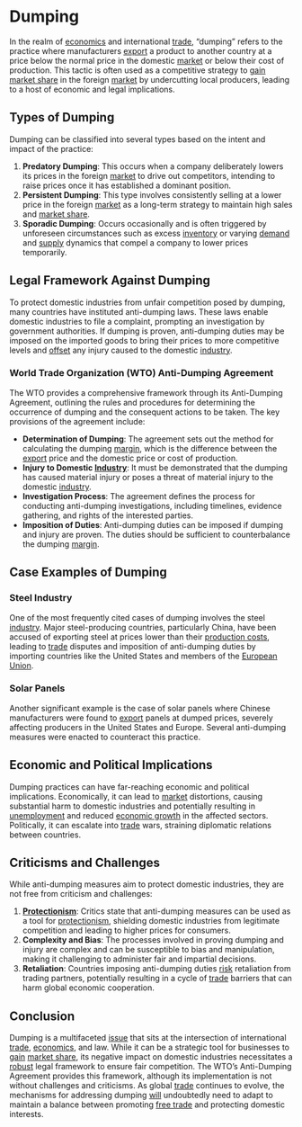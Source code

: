 # Dumping

In the realm of [economics](../e/economics.md) and international [trade](../t/trade.md), “dumping” refers to the practice where manufacturers [export](../e/export.md) a product to another country at a price below the normal price in the domestic [market](../m/market.md) or below their cost of production. This tactic is often used as a competitive strategy to [gain](../g/gain.md) [market share](../m/market_share.md) in the foreign [market](../m/market.md) by undercutting local producers, leading to a host of economic and legal implications.

## Types of Dumping

Dumping can be classified into several types based on the intent and impact of the practice:

1. **Predatory Dumping**: This occurs when a company deliberately lowers its prices in the foreign [market](../m/market.md) to drive out competitors, intending to raise prices once it has established a dominant position.
2. **Persistent Dumping**: This type involves consistently selling at a lower price in the foreign [market](../m/market.md) as a long-term strategy to maintain high sales and [market share](../m/market_share.md).
3. **Sporadic Dumping**: Occurs occasionally and is often triggered by unforeseen circumstances such as excess [inventory](../i/inventory.md) or varying [demand](../d/demand.md) and [supply](../s/supply.md) dynamics that compel a company to lower prices temporarily.

## Legal Framework Against Dumping

To protect domestic industries from unfair competition posed by dumping, many countries have instituted anti-dumping laws. These laws enable domestic industries to file a complaint, prompting an investigation by government authorities. If dumping is proven, anti-dumping duties may be imposed on the imported goods to bring their prices to more competitive levels and [offset](../o/offset.md) any injury caused to the domestic [industry](../i/industry.md).

### World Trade Organization (WTO) Anti-Dumping Agreement

The WTO provides a comprehensive framework through its Anti-Dumping Agreement, outlining the rules and procedures for determining the occurrence of dumping and the consequent actions to be taken. The key provisions of the agreement include:

- **Determination of Dumping**: The agreement sets out the method for calculating the dumping [margin](../m/margin.md), which is the difference between the [export](../e/export.md) price and the domestic price or cost of production.
- **Injury to Domestic [Industry](../i/industry.md)**: It must be demonstrated that the dumping has caused material injury or poses a threat of material injury to the domestic [industry](../i/industry.md).
- **Investigation Process**: The agreement defines the process for conducting anti-dumping investigations, including timelines, evidence gathering, and rights of the interested parties.
- **Imposition of Duties**: Anti-dumping duties can be imposed if dumping and injury are proven. The duties should be sufficient to counterbalance the dumping [margin](../m/margin.md).

## Case Examples of Dumping

### Steel Industry

One of the most frequently cited cases of dumping involves the steel [industry](../i/industry.md). Major steel-producing countries, particularly China, have been accused of exporting steel at prices lower than their [production costs](../p/production_costs.md), leading to [trade](../t/trade.md) disputes and imposition of anti-dumping duties by importing countries like the United States and members of the [European Union](../e/european_union_(eu).md).

### Solar Panels

Another significant example is the case of solar panels where Chinese manufacturers were found to [export](../e/export.md) panels at dumped prices, severely affecting producers in the United States and Europe. Several anti-dumping measures were enacted to counteract this practice.

## Economic and Political Implications

Dumping practices can have far-reaching economic and political implications. Economically, it can lead to [market](../m/market.md) distortions, causing substantial harm to domestic industries and potentially resulting in [unemployment](../u/unemployment.md) and reduced [economic growth](../e/economic_growth.md) in the affected sectors. Politically, it can escalate into [trade](../t/trade.md) wars, straining diplomatic relations between countries.

## Criticisms and Challenges

While anti-dumping measures aim to protect domestic industries, they are not free from criticism and challenges:

1. **[Protectionism](../p/protectionism.md)**: Critics state that anti-dumping measures can be used as a tool for [protectionism](../p/protectionism.md), shielding domestic industries from legitimate competition and leading to higher prices for consumers.
2. **Complexity and Bias**: The processes involved in proving dumping and injury are complex and can be susceptible to bias and manipulation, making it challenging to administer fair and impartial decisions.
3. **Retaliation**: Countries imposing anti-dumping duties [risk](../r/risk.md) retaliation from trading partners, potentially resulting in a cycle of [trade](../t/trade.md) barriers that can harm global economic cooperation.

## Conclusion

Dumping is a multifaceted [issue](../i/issue.md) that sits at the intersection of international [trade](../t/trade.md), [economics](../e/economics.md), and law. While it can be a strategic tool for businesses to [gain](../g/gain.md) [market share](../m/market_share.md), its negative impact on domestic industries necessitates a [robust](../r/robust.md) legal framework to ensure fair competition. The WTO’s Anti-Dumping Agreement provides this framework, although its implementation is not without challenges and criticisms. As global [trade](../t/trade.md) continues to evolve, the mechanisms for addressing dumping [will](../w/will.md) undoubtedly need to adapt to maintain a balance between promoting [free trade](../f/free_trade.md) and protecting domestic interests.